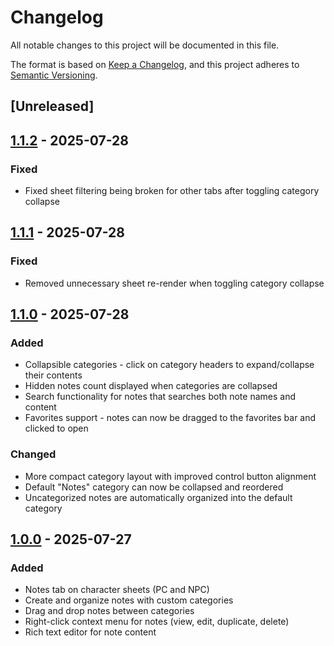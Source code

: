 # Changelog

All notable changes to this project will be documented in this file.

The format is based on [Keep a Changelog](https://keepachangelog.com/en/1.1.0/),
and this project adheres to [Semantic Versioning](https://semver.org/spec/v2.0.0.html).

## [Unreleased]

## [1.1.2](https://github.com/nivthefox/foundryvtt-dnd5e-sheet-notes/releases/tag/1.1.2) - 2025-07-28

### Fixed
- Fixed sheet filtering being broken for other tabs after toggling category collapse

## [1.1.1](https://github.com/nivthefox/foundryvtt-dnd5e-sheet-notes/releases/tag/1.1.1) - 2025-07-28

### Fixed
- Removed unnecessary sheet re-render when toggling category collapse

## [1.1.0](https://github.com/nivthefox/foundryvtt-dnd5e-sheet-notes/releases/tag/1.1.0) - 2025-07-28

### Added
- Collapsible categories - click on category headers to expand/collapse their contents
- Hidden notes count displayed when categories are collapsed
- Search functionality for notes that searches both note names and content
- Favorites support - notes can now be dragged to the favorites bar and clicked to open

### Changed
- More compact category layout with improved control button alignment
- Default "Notes" category can now be collapsed and reordered
- Uncategorized notes are automatically organized into the default category

## [1.0.0](https://github.com/nivthefox/foundryvtt-dnd5e-sheet-notes/releases/tag/1.0.0) - 2025-07-27

### Added
- Notes tab on character sheets (PC and NPC)
- Create and organize notes with custom categories
- Drag and drop notes between categories
- Right-click context menu for notes (view, edit, duplicate, delete)
- Rich text editor for note content